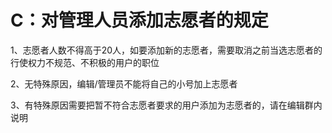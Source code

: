 # C：对管理人员添加志愿者的规定

1、志愿者人数不得高于20人，如要添加新的志愿者，需要取消之前当选志愿者的行使权力不规范、不积极的用户的职位

2、无特殊原因，编辑/管理员不能将自己的小号加上志愿者

3、有特殊原因需要把暂不符合志愿者要求的用户添加为志愿者的，请在编辑群内说明
